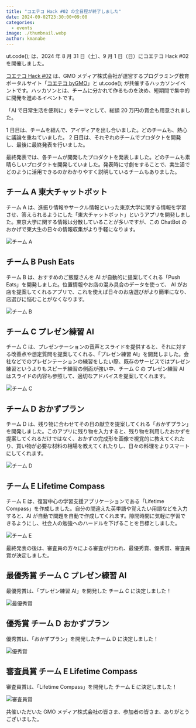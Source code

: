 ```yaml
---
title: "コエテコ Hack #02 の全日程が終了しました"
date: 2024-09-02T23:30:00+09:00
categories:
  - events
image: ./thumbnail.webp
author: kmanabe
---
```


ut.code(); は、2024 年 8 月 31 日（土）、9 月 1 日（日）にコエテコ Hack #02 を開催しました。

[コエテコ Hack #02](/articles/coeteco-hack-2-announcement/) は、GMO メディア株式会社が運営するプログラミング教育ポータルサイト「[コエテコ byGMO](https://coeteco.jp/)」と ut.code(); が共催するハッカソンイベントです。ハッカソンとは、チームに分かれて作るものを決め、短期間で集中的に開発を進めるイベントです。

「AI で日常生活を便利に」をテーマとして、総額 20 万円の賞金も用意されました。

1 日目は、チームを組んで、アイディアを出し合いました。どのチームも、熱心に議論を重ねていました。
2 日目は、それぞれのチームでプロダクトを開発し、最後に最終発表を行いました。

最終発表では、各チームが開発したプロダクトを発表しました。どのチームも素晴らしいプロダクトを開発していました。発表時に寸劇をすることで、実生活でどのように活用できるのかわかりやすく説明しているチームもありました。

## チーム A 東大チャットボット

チーム A は、進振り情報やサークル情報といった東京大学に関する情報を学習させ、答えられるようにした「東大チャットボット」というアプリを開発しました。東京大学に関する情報は分散していることが多いですが、この ChatBot のおかげで東大生の日々の情報収集がより手軽になります。

![チーム A](./team-a.webp)

## チーム B Push Eats

チーム B は、おすすめのご飯屋さんを AI が自動的に提案してくれる「Push Eats」を開発しました。位置情報やお店の混み具合のデータを使って、 AI がお店を提案してくれるアプリで、これを使えば日々のお店選びがより簡単になり、店選びに悩むことがなくなります。

![チーム B](./team-b.webp)

## チーム C プレゼン練習 AI

チーム C は、プレゼンテーションの音声とスライドを提供すると、それに対する改善点や想定質問を提案してくれる、「プレゼン練習 AI」を開発しました。会社などでのプレゼンテーションの練習をしたい際、既存のサービスではプレゼン練習というよりもスピーチ練習の側面が強い中、チーム C の プレゼン練習 AI はスライドの内容も参照して、適切なアドバイスを提案してくれます。

![チーム C](./team-c.webp)

## チーム D おかずプラン

チーム D は、残り物に合わせてその日の献立を提案してくれる「おかずプラン」を開発しました。このアプリに残り物を入力すると、残り物を利用したおかずを提案してくれるだけではなく、おかずの完成形を画像で視覚的に教えてくれたり、買い物が必要な材料の相場を教えてくれたりし、日々の料理をよりスマートにしてくれます。

![チーム D](./team-d.webp)

## チーム E Lifetime Compass

チーム E は、復習中心の学習支援アプリケーションである「Lifetime Compass」を作成しました。自分の間違えた英単語や覚えたい用語などを入力すると、AI が自動で問題を自動で作成してくれます。隙間時間に気軽に学習できるようにし、社会人の勉強へのハードルを下げることを目標としました。

![チーム E](./team-e.webp)

最終発表の後は、審査員の方々による審査が行われ、最優秀賞、優秀賞、審査員賞が決定しました。

## 最優秀賞 チーム C プレゼン練習 AI

最優秀賞は、「プレゼン練習 AI」を開発した チーム C に決定しました！

![最優秀賞](./grand-prize.webp)

## 優秀賞 チーム D おかずプラン

優秀賞は、「おかずプラン」を開発したチーム D に決定しました！

![優秀賞](./excellence-award.webp)

## 審査員賞 チーム E Lifetime Compass

審査員賞は、「Lifetime Compass」を開発した チーム E に決定しました！

![審査員賞](./special-award.webp)

共催いただいた GMO メディア株式会社の皆さま、参加者の皆さま、ありがとうございました。
